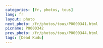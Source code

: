 ```yaml
---
categories: [fr, photos, tous]
lang: fr
layout: photo
next_photo: /fr/photos/tous/P0000341.html
picname: P0000342
prev_photo: /fr/photos/tous/P0000344.html
tags: [Dead Kudu]
---
```


